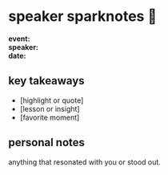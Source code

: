 # speaker sparknotes 🌸

**event:**  
**speaker:**  
**date:**  

## key takeaways  
- [highlight or quote]  
- [lesson or insight]  
- [favorite moment]  

## personal notes  
anything that resonated with you or stood out.  
